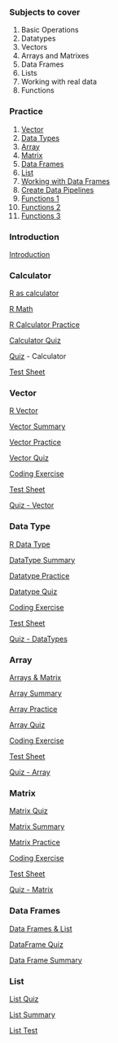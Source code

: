 ### Subjects to cover

1. Basic Operations
2. Datatypes
3. Vectors
4. Arrays and Matrixes
5. Data Frames
6. Lists
7. Working with real data
8. Functions 

### Practice

1. [Vector](https://github.com/paigeshin/RTutorial/blob/master/R%20Programming%20-%20A%20gentle%20Introduction/Udemy%20Platform%20Coding%20Exercises%20Solutions/Section%204%20-%20Vectors/Vectors%20Udemy%20Coding%20Exercise%20Solutions.R)
2. [Data Types](https://github.com/paigeshin/RTutorial/blob/master/R%20Programming%20-%20A%20gentle%20Introduction/Udemy%20Platform%20Coding%20Exercises%20Solutions/Section%205%20-%20Data%20Types/Data%20Types%20Udemy%20Coding%20Exercise%20Solutions.R)
3. [Array](https://github.com/paigeshin/RTutorial/blob/master/R%20Programming%20-%20A%20gentle%20Introduction/Udemy%20Platform%20Coding%20Exercises%20Solutions/Section%206%20-%20Arrays/Arrays%20Udemy%20Coding%20Exercise%20Solutions.R)
4. [Matrix](https://github.com/paigeshin/RTutorial/blob/master/R%20Programming%20-%20A%20gentle%20Introduction/Udemy%20Platform%20Coding%20Exercises%20Solutions/Section%207%20-%20Matrixes/Matrixes%20Udemy%20Coding%20Exercise%20Solutions.R)
5. [Data Frames](https://github.com/paigeshin/RTutorial/blob/master/R%20Programming%20-%20A%20gentle%20Introduction/Udemy%20Platform%20Coding%20Exercises%20Solutions/Section%208%20-%20Data%20Frames/Data%20Frames%20Udemy%20Coding%20Exercise%20Solutions.R)
6. [List](https://github.com/paigeshin/RTutorial/blob/master/R%20Programming%20-%20A%20gentle%20Introduction/Udemy%20Platform%20Coding%20Exercises%20Solutions/Section%209%20-%20Lists/Lists%20Udemy%20Coding%20Exercise%20Solutions.R)
7. [Working with Data Frames](https://github.com/paigeshin/RTutorial/blob/master/R%20Programming%20-%20A%20gentle%20Introduction/Udemy%20Platform%20Coding%20Exercises%20Solutions/Section%2010%20-%20Working%20with%20Data%20Frames/Working%20with%20Data%20Frames%20Udemy%20Coding%20Exercise%20Solutions.R)
8. [Create Data Pipelines](https://github.com/paigeshin/RTutorial/blob/master/R%20Programming%20-%20A%20gentle%20Introduction/Udemy%20Platform%20Coding%20Exercises%20Solutions/Section%2013%20-%20Creating%20a%20Data%20Pipeline/Creating%20a%20Data%20Pipeline%20Udemy%20Coding%20Exercise%20Solutions.R)
9. [Functions 1](https://github.com/paigeshin/RTutorial/blob/master/R%20Programming%20-%20A%20gentle%20Introduction/Udemy%20Platform%20Coding%20Exercises%20Solutions/Section%2016%20-%20Functions/Functions%20Udemy%20Coding%20Exercise%201%20Solutions.R) 
10. [Functions 2](https://github.com/paigeshin/RTutorial/blob/master/R%20Programming%20-%20A%20gentle%20Introduction/Udemy%20Platform%20Coding%20Exercises%20Solutions/Section%2016%20-%20Functions/Functions%20Udemy%20Coding%20Exercise%202%20Solutions.R)
11. [Functions 3](https://github.com/paigeshin/RTutorial/blob/master/R%20Programming%20-%20A%20gentle%20Introduction/Udemy%20Platform%20Coding%20Exercises%20Solutions/Section%2016%20-%20Functions/Functions%20Udemy%20Coding%20Exercise%203%20Solutions.R) 

### Introduction

[Introduction](https://docs.google.com/presentation/d/1ewqFR_ed1oDDw8P5FcCdRjPt7fcR-8Z1/edit#slide=id.p5)

### Calculator

[R as calculator](https://docs.google.com/presentation/d/1v8TK5_qwVgLe_NmJYDzdUTg4b2MBVO_A/edit)

[R Math ](https://www.notion.so/R-Math-39a2ef5a33be40c0ad504f82ad0e55d3)

[R Calculator Practice](https://www.notion.so/R-Calculator-Practice-b86e3c115c2a4ddd8c9754f6cb81f362)

[Calculator Quiz](https://www.notion.so/Calculator-Quiz-a08dff737b4a40faa1e100d67310d0ae)

[Quiz](https://www.udemy.com/course/r-for-absolute-beginners/learn/quiz/4938470#overview) - Calculator 

[Test Sheet](https://www.udemy.com/course/r-for-absolute-beginners/learn/lecture/21829816#overview)

### Vector

[R Vector](https://docs.google.com/presentation/d/1FUrW_icrsCRn8TTOI7TIWDoeygwG7Ty7/edit?usp=drive_web&ouid=115492455807856012529&rtpof=true)

[Vector Summary](https://www.notion.so/Vector-Summary-f10ed345d31a40f999a1789ff52b6b21)

[Vector Practice](https://www.notion.so/Vector-Practice-6fd354c0834c472caaabebfa440f835d)

[Vector Quiz](https://www.notion.so/Vector-Quiz-df7ded8111d64876b2dc8afd447966ef)

[Coding Exercise](https://www.udemy.com/course/r-for-absolute-beginners/learn/quiz/5094666#overview)

[Test Sheet](https://www.udemy.com/course/r-for-absolute-beginners/learn/lecture/21830232#overview)

[Quiz - Vector](https://www.udemy.com/course/r-for-absolute-beginners/learn/quiz/4955699#overview)

### Data Type

[R Data Type](https://drive.google.com/file/d/1ynS8iNSyXRUrEBxqhHBi_Mh7PPnjEDs6/view)

[DataType Summary](https://www.notion.so/DataType-Summary-022264c0e8c14820811741a1ac33fb30)

[Datatype Practice ](https://www.notion.so/Datatype-Practice-fa6350cb937d4491bd8cf8252d269456)

[Datatype Quiz](https://www.notion.so/Datatype-Quiz-9fd38cd4e4fb4ef0b7aa28621e82cf02)

[Coding Exercise](https://www.udemy.com/course/r-for-absolute-beginners/learn/quiz/5098416#overview)

[Test Sheet](https://www.udemy.com/course/r-for-absolute-beginners/learn/lecture/21833200#overview)

[Quiz - DataTypes](https://www.udemy.com/course/r-for-absolute-beginners/learn/quiz/4999142#overview)

### Array

[Arrays & Matrix](https://docs.google.com/presentation/d/1shP7nAra7Ag7lALAGmJnYOw0NSewHYqq/edit#slide=id.p1)

[Array Summary](https://www.notion.so/Array-Summary-f4084b785f38481bbee53a87fc0ba55f)

[Array Practice](https://www.notion.so/Array-Practice-0ce463fd89b04da78f84706b880bb100)

[Array Quiz ](https://www.notion.so/Array-Quiz-1c39a38216014b1caf9e76755feb991a)

[Coding Exercise](https://www.udemy.com/course/r-for-absolute-beginners/learn/quiz/5105520#overview)

[Test Sheet](https://www.udemy.com/course/r-for-absolute-beginners/learn/lecture/23974288#overview)

[Quiz - Array](https://www.udemy.com/course/r-for-absolute-beginners/learn/quiz/4982094#overview)

### Matrix

[Matrix Quiz](https://www.notion.so/Matrix-Quiz-9fe80ac8bcbe434e90e0dc1ff6c2730f)

[Matrix Summary](https://www.notion.so/Matrix-Summary-6ac7dd89448043159c80db9f1d5d13ca)

[Matrix Practice ](https://www.notion.so/Matrix-Practice-beb893d249214ffa87c9d512a5b635de)

[Coding Exercise](https://www.udemy.com/course/r-for-absolute-beginners/learn/quiz/5108464#overview)

[Test Sheet](https://www.udemy.com/course/r-for-absolute-beginners/learn/lecture/21840338#overview)

[Quiz - Matrix](https://www.udemy.com/course/r-for-absolute-beginners/learn/quiz/5108462#overview)

### Data Frames

[Data Frames & List](https://docs.google.com/presentation/d/1SZwwOIIq-RZxiGMgQu4Eq4SrB00SwOYx/edit#slide=id.p1)

[DataFrame Quiz](https://www.udemy.com/course/r-for-absolute-beginners/learn/quiz/5000284#overview)

[Data Frame Summary ](https://www.notion.so/Data-Frame-Summary-3a5c2f2c9f78424da3572ec88d2bc14a)

### List

[List Quiz](https://www.udemy.com/course/r-for-absolute-beginners/learn/quiz/5000306#overview)

[List Summary](https://www.notion.so/List-Summary-66ceb3c773824548ab73b58d75c6f001)

[List Test](https://www.notion.so/List-Test-29c72b8f441847a8a5ff84eb2dd4abf3)